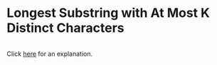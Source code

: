 # Longest Substring with At Most K Distinct Characters 

~~~java

~~~

Click [here](Explanation.md) for an explanation.

